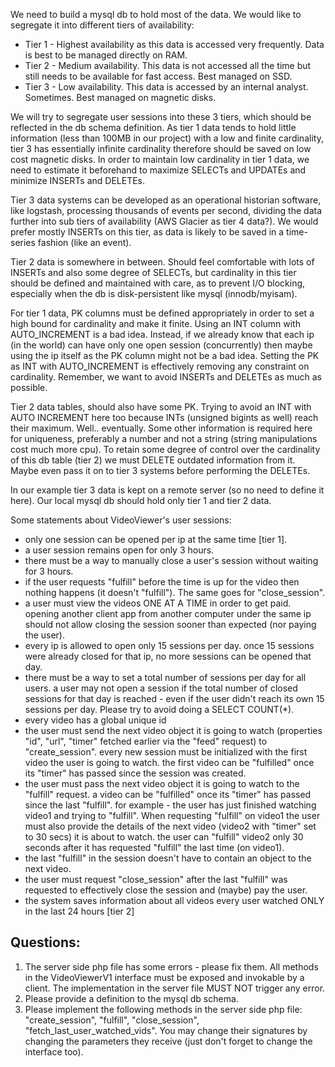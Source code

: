 We need to build a mysql db to hold most of the data. We would like to segregate it into different tiers of availability:
* Tier 1 - Highest availability as this data is accessed very frequently. Data is best to be managed directly on RAM.
* Tier 2 - Medium availability. This data is not accessed all the time but still needs to be available for fast access. Best managed on SSD.
* Tier 3 - Low availability. This data is accessed by an internal analyst. Sometimes. Best managed on magnetic disks.

We will try to segregate user sessions into these 3 tiers, which should be reflected in the db schema definition.
As tier 1 data tends to hold little information (less than 100MB in our project) with a low and finite cardinality, tier 3 has essentially infinite cardinality therefore should be saved on low cost magnetic disks.
In order to maintain low cardinality in tier 1 data, we need to estimate it beforehand to maximize SELECTs and UPDATEs and minimize INSERTs and DELETEs.

Tier 3 data systems can be developed as an operational historian software, like logstash, processing thousands of events per second, dividing the data further into sub tiers of availability (AWS Glacier as tier 4 data?). We would prefer mostly INSERTs on this tier, as data is likely to be saved in a time-series fashion (like an event).

Tier 2 data is somewhere in between. Should feel comfortable with lots of INSERTs and also some degree of SELECTs, but cardinality in this tier should be defined and maintained with care, as to prevent I/O blocking, especially when the db is disk-persistent like mysql (innodb/myisam).

For tier 1 data, PK columns must be defined appropriately in order to set a high bound for cardinality and make it finite. Using an INT column with AUTO_INCREMENT is a bad idea. Instead, if we already know that each ip (in the world) can have only one open session (concurrently) then maybe using the ip itself as the PK column might not be a bad idea. Setting the PK as INT with AUTO_INCREMENT is effectively removing any constraint on cardinality. Remember, we want to avoid INSERTs and DELETEs as much as possible.

Tier 2 data tables, should also have some PK. Trying to avoid an INT with AUTO INCREMENT here too because INTs (unsigned bigints as well) reach their maximum. Well.. eventually. Some other information is required here for uniqueness, preferably a number and not a string (string manipulations cost much more cpu). To retain some degree of control over the cardinality of this db table (tier 2) we
must DELETE outdated information from it. Maybe even pass it on to tier 3 systems before performing the DELETEs.

In our example tier 3 data is kept on a remote server (so no need to define it here). Our local mysql db should hold only tier 1 and tier 2 data.

Some statements about VideoViewer's user sessions:
* only one session can be opened per ip at the same time [tier 1].
* a user session remains open for only 3 hours.
* there must be a way to manually close a user's session without waiting for 3 hours.
* if the user requests "fulfill" before the time is up for the video then nothing happens (it doesn't "fulfill"). The same goes for "close_session".
* a user must view the videos ONE AT A TIME in order to get paid. opening another client app from another computer under the same ip should not allow closing the session sooner than expected (nor paying the user).
* every ip is allowed to open only 15 sessions per day. once 15 sessions were already closed for that ip, no more sessions can be opened that day.
* there must be a way to set a total number of sessions per day for all users. a user may not open a session if the total number of closed sessions for that day is reached - even if the user didn't reach its own 15 sessions per day. Please try to avoid doing a SELECT COUNT(&#42;).
* every video has a global unique id
* the user must send the next video object it is going to watch (properties "id", "url", "timer" fetched earlier via the "feed" request) to "create_session". every new session must be initialized with the first video the user is going to watch. the first video can be "fulfilled" once its "timer" has passed since the session was created.
* the user must pass the next video object it is going to watch to the "fulfill" request. a video can be "fulfilled" once its "timer" has passed since the last "fulfill". for example - the user has just finished watching video1 and trying to "fulfill". When requesting "fulfill" on video1 the user must also provide the details of the next video (video2 with "timer" set to 30 secs) it is about to watch. the user can "fulfill" video2 only 30 seconds after it has requested "fulfill" the last time (on video1).
* the last "fulfill" in the session doesn't have to contain an object to the next video.
* the user must request "close_session" after the last "fulfill" was requested to effectively close the session and (maybe) pay the user.
* the system saves information about all videos every user watched ONLY in the last 24 hours [tier 2]

## Questions:
1. The server side php file has some errors - please fix them. All methods in the VideoViewerV1 interface must be exposed and invokable by a client. The implementation in the server file MUST NOT trigger any error.
2. Please provide a definition to the mysql db schema.
3. Please implement the following methods in the server side php file: "create_session", "fulfill", "close_session", "fetch_last_user_watched_vids". You may change their signatures by changing the parameters they receive (just don't forget to change the interface too).
